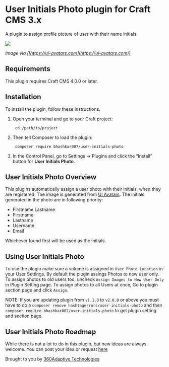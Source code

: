 
# User Initials Photo plugin for Craft CMS 3.x

A plugin to assign profile picture of user with their name initials.

<img src="https://ui-avatars.com/assets/promo-new.png">

*Image via [[https://ui-avatars.com](https://ui-avatars.com)]*

## Requirements

This plugin requires Craft CMS 4.0.0 or later.

## Installation

To install the plugin, follow these instructions.

1. Open your terminal and go to your Craft project:

        cd /path/to/project

2. Then tell Composer to load the plugin:

        composer require bhashkar007/user-initials-photo

3. In the Control Panel, go to Settings → Plugins and click the “Install” button for **User Initials Photo**.

## User Initials Photo Overview

This plugins automatically assign a user photo with their initials, when they are registered. The image is generated from [UI Avatars](https://ui-avatars.com). The initials generated in the photo are in following priority:
* Firstname Lastname
* Firstname
* Lastname
* Username
* Email

Whichever found first will be used as the initials.

## Using User Initials Photo

To use the plugin make sure a volume is assigned in `User Photo Location` in your User Settings. 
By default the plugin assings Photos to new user only. To assign photos to old users too, uncheck `Assign Images to New User Only` in Plugin Setting page.
To assign photos to all Users at once, Go to plugin section page and click `Assign`.

NOTE: If you are updating plugin from `v1.1.0` to `v2.0.0` or above you must have to do a `composer remove hashtagerrors/user-initials-photo` and then `composer require bhashkar007/user-initials-photo` to get plugin setting and section page.

## User Initials Photo Roadmap

While there is not a lot to do in this plugin, but new ideas are always welcome. You can post your idea or request [here](https://github.com/bhashkar007/userinitialsphoto/issues/new) 

Brought to you by [360Adaptive Technologies](https://360adaptive.com)
